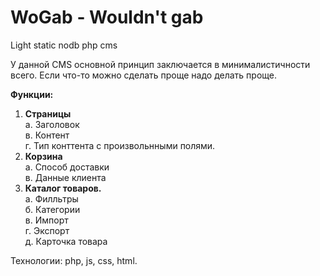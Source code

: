 WoGab - Wouldn't gab
=========

Light static nodb php cms

У данной CMS основной принцип заключается в минималистичности всего. Еcли что-то можно сделать проще надо делать проще.

<b>Функции:</b><br/>
1. <b>Страницы</b><br/>
  а. Заголовок<br/>
  в. Контент<br/>
  г. Тип конттента с произвольнными полями.<br/>
2. <b>Корзина</b><br/>
  а. Способ доставки<br/>
  в. Данные клиента<br/>
3. <b>Каталог товаров.</b><br/>
  а. Филльтры<br/>
  б. Категории<br/>
  в. Импорт<br/>
  г. Экспорт<br/>
  д. Карточка товара<br/>

Технологии: php, js, css, html.
